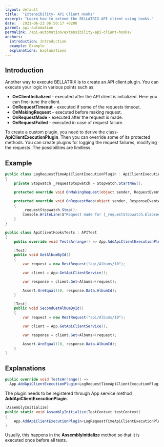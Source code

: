 ```yaml
---
layout: default
title:  "Extensibility- API Client Hooks"
excerpt: "Learn how to extend the BELLATRIX API client using hooks."
date:   2021-06-23 06:50:17 +0200
parent: api-automation
permalink: /api-automation/extensibility-api-client-hooks/
anchors:
  introduction: Introduction
  example: Example
  explanations: Explanations
---
```

Introduction
------------
Another way to execute BELLATRIX is to create an API client plugin. You can execute your logic in various points such as:
- **OnClientInitialized** - executed after the API client is initialized. Here you can fine-tune the client.
- **OnRequestTimeout** - executed if some of the requests timeout.
- **OnMakingRequest** - executed before making request.
- **OnRequestMade** - executed after the request is made.
- **OnRequestFailed** - executed in case of request failure.

To create a custom plugin, you need to derive the class- **ApiClientExecutionPlugin**. Then you can override some of its protected methods. You can create plugins for logging the request failures, modifying the requests. The possibilities are limitless.

Example
-------
```csharp
public class LogRequestTimeApiClientExecutionPlugin : ApiClientExecutionPlugin
{
    private Stopwatch _requestStopwatch = Stopwatch.StartNew();

    protected override void OnMakingRequest(object sender, RequestEventArgs client) => _requestStopwatch = Stopwatch.StartNew();

    protected override void OnRequestMade(object sender, ResponseEventArgs client)
    {
        _requestStopwatch.Stop();
        Console.WriteLine($"Request made for {_requestStopwatch.ElapsedMilliseconds}");
    }
}
```
```csharp
public class ApiClientHooksTests : APITest
{
    public override void TestsArrange() => App.AddApiClientExecutionPlugin<LogRequestTimeApiClientExecutionPlugin>();

    [Test]
    public void GetAlbumById()
    {
        var request = new RestRequest("api/Albums/10");

        var client = App.GetApiClientService();

        var response = client.Get<Albums>(request);

        Assert.AreEqual(10, response.Data.AlbumId);
    }

    [Test]
    public void SecondGetAlbumById()
    {
        var request = new RestRequest("api/Albums/10");

        var client = App.GetApiClientService();

        var response = client.Get<Albums>(request);

        Assert.AreEqual(10, response.Data.AlbumId);
    }
}
```

Explanations
------------
```csharp
public override void TestsArrange() => 
  App.AddApiClientExecutionPlugin<LogRequestTimeApiClientExecutionPlugin>();
```
The plugin needs to be registered through App service method **AddApiClientExecutionPlugin**.
```csharp
[AssemblyInitialize]
public static void AssemblyInitialize(TestContext testContext)
{
    App.AddApiClientExecutionPlugin<LogRequestTimeApiClientExecutionPlugin>();
}
```
Usually, this happens in the **AssemblyInitialize** method so that it is executed once before all tests.